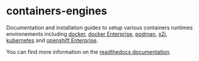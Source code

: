 # containers-engines

Documentation and installation guides to setup various containers runtimes
environements including [docker](https://containers-engines.readthedocs.io/en/latest/docker), [docker Enterprise](https://containers-engines.readthedocs.io/en/latest/dockerEE),
[podman](https://containers-engines.readthedocs.io/en/latest/podman), [s2i](https://containers-engines.readthedocs.io/en/latest/s2i), [kubernetes](https://containers-engines.readthedocs.io/en/latest/kubernetes)
and [openshift Enterprise](https://containers-engines.readthedocs.io/en/latest/openshift).

You can find more information on the [readthedocs documentation](https://containers-engines.readthedocs.io).